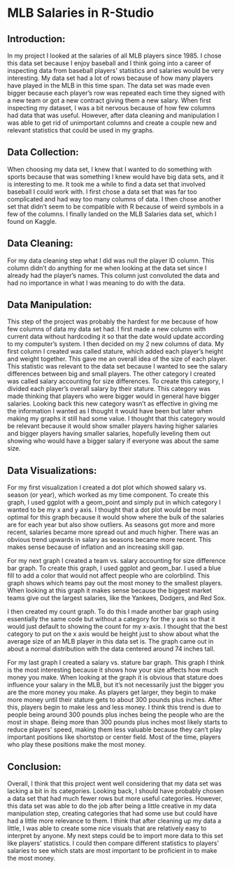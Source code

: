# MLB Salaries in R-Studio

## Introduction:
In my project I looked at the salaries of all MLB players since 1985. I chose this data set because I enjoy baseball and I think going into a career of inspecting data from baseball players' statistics and salaries would be very interesting. My data set had a lot of rows because of how many players have played in the MLB in this time span. The data set was made even bigger because each player’s row was repeated each time they signed with a new team or got a new contract giving them a new salary. When first inspecting my dataset, I was a bit nervous because of how few columns had data that was useful. However, after data cleaning and manipulation I was able to get rid of unimportant columns and create a couple new and relevant statistics that could be used in my graphs.

## Data Collection:
When choosing my data set, I knew that I wanted to do something with sports because that was something I knew would have big data sets, and it is interesting to me. It took me a while to find a data set that involved baseball I could work with. I first chose a data set that was far too complicated and had way too many columns of data. I then chose another set that didn’t seem to be compatible with R because of weird symbols in a few of the columns. I finally landed on the MLB Salaries data set, which I found on Kaggle.

## Data Cleaning:
For my data cleaning step what I did was null the player ID column. This column didn’t do anything for me when looking at the data set since I already had the player’s names. This column just convoluted the data and had no importance in what I was meaning to do with the data.

## Data Manipulation:
This step of the project was probably the hardest for me because of how few columns of data my data set had. I first made a new column with current data without hardcoding it so that the date would update according to my computer’s system. I then decided on my 2 new columns of data. My first column I created was called stature, which added each player’s height and weight together. This gave me an overall idea of the size of each player. This statistic was relevant to the data set because I wanted to see the salary differences between big and small players. The other category I created was called salary accounting for size differences. To create this category, I divided each player’s overall salary by their stature. This category was made thinking that players who were bigger would in general have bigger salaries. Looking back this new category wasn’t as effective in giving me the information I wanted as I thought it would have been but later when making my graphs it still had some value. I thought that this category would be relevant because it would show smaller players having higher salaries and bigger players having smaller salaries, hopefully leveling them out showing who would have a bigger salary if everyone was about the same size.

## Data Visualizations:
For my first visualization I created a dot plot which showed salary vs. season (or year), which worked as my time component. To create this graph, I used ggplot with a geom_point and simply put in which category I wanted to be my x and y axis. I thought that a dot plot would be most optimal for this graph because it would show where the bulk of the salaries are for each year but also show outliers. As seasons got more and more recent, salaries became more spread out and much higher. There was an obvious trend upwards in salary as seasons became more recent. This makes sense because of inflation and an increasing skill gap.

For my next graph I created a team vs. salary accounting for size difference bar graph. To create this graph, I used ggplot and geom_bar. I used a blue fill to add a color that would not affect people who are colorblind. This graph shows which teams pay out the most money to the smallest players. When looking at this graph it makes sense because the biggest market teams give out the largest salaries, like the Yankees, Dodgers, and Red Sox.

I then created my count graph. To do this I made another bar graph using essentially the same code but without a category for the y axis so that it would just default to showing the count for my x-axis. I thought that the best category to put on the x axis would be height just to show about what the average size of an MLB player in this data set is. The graph came out in about a normal distribution with the data centered around 74 inches tall.

For my last graph I created a salary vs. stature bar graph. This graph I think is the most interesting because it shows how your size affects how much money you make. When looking at the graph it is obvious that stature does influence your salary in the MLB, but it’s not necessarily just the bigger you are the more money you make. As players get larger, they begin to make more money until their stature gets to about 300 pounds plus inches. After this, players begin to make less and less money. I think this trend is due to people being around 300 pounds plus inches being the people who are the most in shape. Being more than 300 pounds plus inches most likely starts to reduce players' speed, making them less valuable because they can’t play important positions like shortstop or center field. Most of the time, players who play these positions make the most money.

## Conclusion:
Overall, I think that this project went well considering that my data set was lacking a bit in its categories. Looking back, I should have probably chosen a data set that had much fewer rows but more useful categories. However, this data set was able to do the job after being a little creative in my data manipulation step, creating categories that had some use but could have had a little more relevance to them. I think that after cleaning up my data a little, I was able to create some nice visuals that are relatively easy to interpret by anyone. My next steps could be to import more data to this set like players' statistics. I could then compare different statistics to players’ salaries to see which stats are most important to be proficient in to make the most money.
